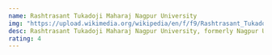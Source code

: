 ```yaml
---
name: Rashtrasant Tukadoji Maharaj Nagpur University
img: "https://upload.wikimedia.org/wikipedia/en/f/f9/Rashtrasant_Tukadoji_Maharaj_Nagpur_University_logo.jpg"
desc: Rashtrasant Tukadoji Maharaj Nagpur University, formerly Nagpur University, is a public university in the city of Nagpur in the central Indian state of Maharashtra. It is one of India's oldest universities, the second oldest in Maharashtra.
rating: 4
---
```


